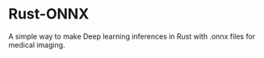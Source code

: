 # Rust-ONNX
A simple way to make Deep learning inferences in Rust with .onnx files for medical imaging. 
